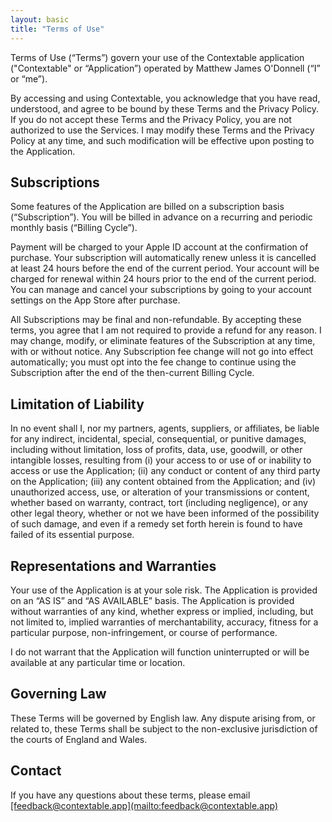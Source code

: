 ```yaml
---
layout: basic
title: "Terms of Use"
---
```


<p>Terms of Use (“Terms”) govern your use of the Contextable application ("Contextable" or “Application”) operated by Matthew James O'Donnell (“I” or “me”).</p>

<p>By accessing and using Contextable, you acknowledge that you have read, understood, and agree to be bound by these Terms and the Privacy Policy. If you do not accept these Terms and the Privacy Policy, you are not authorized to use the Services. I may modify these Terms and the Privacy Policy at any time, and such modification will be effective upon posting to the Application.</p>

<h2 class="text-2xl font-bold font-serif">Subscriptions</h2>

<p>Some features of the Application are billed on a subscription basis (“Subscription”). You will be billed in advance on a recurring and periodic monthly basis (“Billing Cycle”).</p>

<p>Payment will be charged to your Apple ID account at the confirmation of purchase. Your subscription will automatically renew unless it is cancelled at least 24 hours before the end of the current period. Your account will be charged for renewal within 24 hours prior to the end of the current period. You can manage and cancel your subscriptions by going to your account settings on the App Store after purchase.</p>

<p>All Subscriptions may be final and non-refundable. By accepting these terms, you agree that I am not required to provide a refund for any reason. I may change, modify, or eliminate features of the Subscription at any time, with or without notice. Any Subscription fee change will not go into effect automatically; you must opt into the fee change to continue using the Subscription after the end of the then-current Billing Cycle.</p>

<h2 class="text-2xl font-bold font-serif">Limitation of Liability</h2>

<p>In no event shall I, nor my partners, agents, suppliers, or affiliates, be liable for any indirect, incidental, special, consequential, or punitive damages, including without limitation, loss of profits, data, use, goodwill, or other intangible losses, resulting from (i) your access to or use of or inability to access or use the Application; (ii) any conduct or content of any third party on the Application; (iii) any content obtained from the Application; and (iv) unauthorized access, use, or alteration of your transmissions or content, whether based on warranty, contract, tort (including negligence), or any other legal theory, whether or not we have been informed of the possibility of such damage, and even if a remedy set forth herein is found to have failed of its essential purpose.</p>

<h2 class="text-2xl font-bold font-serif">Representations and Warranties</h2>

<p>Your use of the Application is at your sole risk. The Application is provided on an “AS IS” and “AS AVAILABLE” basis. The Application is provided without warranties of any kind, whether express or implied, including, but not limited to, implied warranties of merchantability, accuracy, fitness for a particular purpose, non-infringement, or course of performance.</p>

<p>I do not warrant that the Application will function uninterrupted or will be available at any particular time or location.</p>

<h2 class="text-2xl font-bold font-serif">Governing Law</h2>

<p>These Terms will be governed by English law. Any dispute arising from, or related to, these Terms shall be subject to the non-exclusive jurisdiction of the courts of England and Wales.</p>

<h2 class="text-2xl font-bold font-serif">Contact</h2>

<p>If you have any questions about these terms, please email <ins>[feedback@contextable.app](mailto:feedback@contextable.app)</ins></p>
